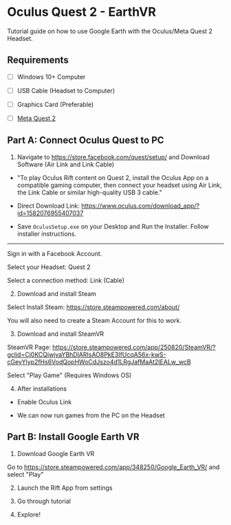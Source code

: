 # Oculus Quest 2 - EarthVR

Tutorial guide on how to use Google Earth with the Oculus/Meta Quest 2 Headset.

## Requirements

- [ ] Windows 10+ Computer

- [ ] USB Cable (Headset to Computer)

- [ ] Graphics Card (Preferable)

- [ ] [Meta Quest 2](https://store.facebook.com/quest/products/quest-2/)

## Part A: Connect Oculus Quest to PC

1. Navigate to https://store.facebook.com/quest/setup/ and Download Software (Air Link and Link Cable)

- "To play Oculus Rift content on Quest 2, install the Oculus App on a compatible gaming computer, then connect your headset using Air Link, the Link Cable or similar high-quality USB 3 cable."

- Direct Download Link: https://www.oculus.com/download_app/?id=1582076955407037

- Save `OculusSetup.exe` on your Desktop and Run the Installer. Follow installer instructions.

<hr />

Sign in with a Facebook Account.

Select your Headset: Quest 2

Select a connection method: Link (Cable)

2. Download and install Steam

Select Install Steam: https://store.steampowered.com/about/

You will also need to create a Steam Account for this to work.

3. Download and install SteamVR

SteamVR Page: https://store.steampowered.com/app/250820/SteamVR/?gclid=Cj0KCQjwjvaYBhDlARIsAO8PkE3IfUcqA56x-kwS-cGeyYlyp2fHs6VodQopHWoCdJszo4d1LRgJafMaAt2IEALw_wcB

Select "Play Game" (Requires Windows OS)

4. After installations

- Enable Oculus Link

- We can now run games from the PC on the Headset 

## Part B: Install Google Earth VR

1. Download Google Earth VR

Go to https://store.steampowered.com/app/348250/Google_Earth_VR/ and select "Play"

2. Launch the Rift App from settings

3. Go through tutorial

4. Explore!
